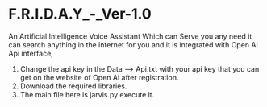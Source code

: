 # F.R.I.D.A.Y_-_Ver-1.0
An Artificial Intelligence Voice Assistant Which can Serve you any need it can search anything in the internet for you and it is integrated with Open Ai Api interface,
1. Change the api key in the Data --> Api.txt with your api key that you can get on the website of Open Ai after registration.
2. Download the required libraries.
3. The main file here is jarvis.py execute it.
